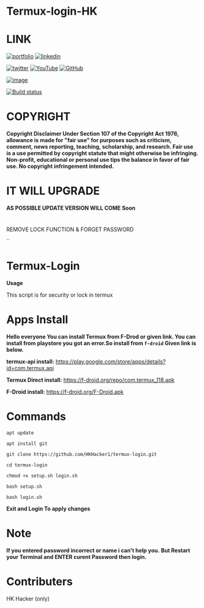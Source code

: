 # Termux-login-HK

# LINK 

[![portfolio](https://img.shields.io/badge/my_portfolio-1dcf57?style=for-the-badge&logo=ko-fi&logoColor=white)](https://amrit-giri.com.np/)
[![linkedin](https://img.shields.io/badge/linkedin-0A66C2?style=for-the-badge&logo=linkedin&logoColor=white)](/)

[![twitter](https://img.shields.io/badge/twitter-1DA1F2?style=for-the-badge&logo=twitter&logoColor=white)]()
[![YouTube](https://img.shields.io/badge/youtube-ffffff?style=for-the-badge&logo=youtube&logoColor=red)](https://?sub_confirmation=1)
[![GitHub](https://img.shields.io/badge/github-ffffff?style=for-the-badge&logo=github&logoColor=black)](https://github.com/HKHacker1/)


[![image](https://user-images.githubusercontent.com/85377404/161822288-e91687f5-7d3b-4a96-bbe4-08e01d04cf0d.png)](https://?sub_conformation=1)

[![Build status](https://github.com/termux/termux-app/workflows/Build/badge.svg)](https://github.com/HKHacker1)

# COPYRIGHT

**Copyright Disclaimer Under Section 107 of the Copyright Act 1976, allowance is made for "fair use" for purposes such as criticism, comment, news reporting, teaching, scholarship, and research. Fair use is a use permitted by copyright statute that might otherwise be infringing. Non-profit, educational or personal use tips the balance in favor of fair use. No copyright infringement intended.**

# IT WILL UPGRADE

**AS POSSIBLE UPDATE VERSION WILL COME Soon**

#
REMOVE LOCK FUNCTION
  &
FORGET PASSWORD

``

#

# Termux-Login

**Usage**

This script is for security or lock in termux

# Apps Install
**Hello everyone You can install Termux from F-Drod or given link. You can install from playstore you got an error.So install from ``f-droid`` Given link is below.**

**termux-api install:** https://play.google.com/store/apps/details?id=com.termux.api

**Termux Direct install:** https://f-droid.org/repo/com.termux_118.apk

**F-Droid install:** https://f-droid.org/F-Droid.apk

# Commands

``apt update``

``apt install git ``

``git clone https://github.com/HKHacker1/termux-login.git``

``cd termux-login ``

``chmod +x setup.sh login.sh``

``bash setup.sh``

``bash login.sh``

**Exit and Login To apply changes**

# Note

**If you entered password incorrect or name i can't help you.**
**But Restart your Terminal and ENTER curent Password then login.**

# Contributers

HK Hacker (only)
